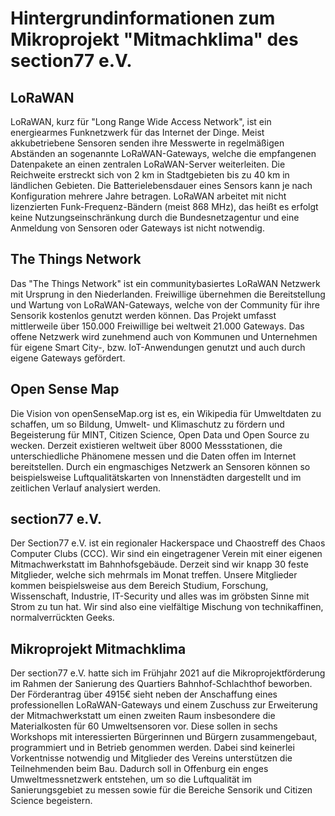 # Hintergrundinformationen zum Mikroprojekt "Mitmachklima" des section77 e.V.

## LoRaWAN

LoRaWAN, kurz für "Long Range Wide Access Network", ist ein energiearmes Funknetzwerk für das Internet der Dinge. Meist akkubetriebene Sensoren senden ihre Messwerte in regelmäßigen Abständen an sogenannte LoRaWAN-Gateways, welche die empfangenen Datenpakete an einen zentralen LoRaWAN-Server weiterleiten. Die Reichweite erstreckt sich von 2 km in Stadtgebieten bis zu 40 km in ländlichen Gebieten. Die Batterielebensdauer eines Sensors kann je nach Konfiguration mehrere Jahre betragen. LoRaWAN arbeitet mit nicht lizenzierten Funk-Frequenz-Bändern (meist 868 MHz), das heißt es erfolgt keine Nutzungseinschränkung durch die Bundesnetzagentur und eine Anmeldung von Sensoren oder Gateways ist nicht notwendig.

## The Things Network

Das "The Things Network" ist ein communitybasiertes LoRaWAN Netzwerk mit Ursprung in den Niederlanden. Freiwillige übernehmen die Bereitstellung und Wartung von LoRaWAN-Gateways, welche von der Community für ihre Sensorik kostenlos genutzt werden können. Das Projekt umfasst mittlerweile über 150.000 Freiwillige bei weltweit 21.000 Gateways. Das offene Netzwerk wird zunehmend auch von Kommunen und Unternehmen für eigene Smart City-, bzw. IoT-Anwendungen genutzt und auch durch eigene Gateways gefördert.

## Open Sense Map

Die Vision von openSenseMap.org ist es, ein Wikipedia für Umweltdaten zu schaffen, um so Bildung, Umwelt- und Klimaschutz zu fördern und Begeisterung für MINT, Citizen Science, Open Data und Open Source zu wecken. Derzeit existieren weltweit über 8000 Messstationen, die unterschiedliche Phänomene messen und die Daten offen im Internet bereitstellen. Durch ein engmaschiges Netzwerk an Sensoren können so beispielsweise Luftqualitätskarten von Innenstädten dargestellt und im zeitlichen Verlauf analysiert werden.

## section77 e.V.

Der Section77 e.V. ist ein regionaler Hackerspace und Chaostreff des Chaos Computer Clubs (CCC). Wir sind ein eingetragener Verein mit einer eigenen Mitmachwerkstatt im Bahnhofsgebäude. Derzeit sind wir knapp 30 feste Mitglieder, welche sich mehrmals im Monat treffen. Unsere Mitglieder kommen beispielsweise aus dem Bereich Studium, Forschung, Wissenschaft, Industrie, IT-Security und alles was im gröbsten Sinne mit Strom zu tun hat. Wir sind also eine vielfältige Mischung von technikaffinen, normalverrückten Geeks.

## Mikroprojekt Mitmachklima

Der section77 e.V. hatte sich im Frühjahr 2021 auf die Mikroprojektförderung im Rahmen der Sanierung des Quartiers Bahnhof-Schlachthof beworben. Der Förderantrag über 4915€ sieht neben der Anschaffung eines professionellen LoRaWAN-Gateways und einem Zuschuss zur Erweiterung der Mitmachwerkstatt um einen zweiten Raum insbesondere die Materialkosten für 60 Umweltsensoren vor. Diese sollen in sechs Workshops mit interessierten Bürgerinnen und Bürgern zusammengebaut, programmiert und in Betrieb genommen werden. Dabei sind keinerlei Vorkentnisse notwendig und Mitglieder des Vereins unterstützen die Teilnehmenden beim Bau. Dadurch soll in Offenburg ein enges Umweltmessnetzwerk entstehen, um so die Luftqualität im Sanierungsgebiet zu messen sowie für die Bereiche Sensorik und Citizen Science begeistern.
